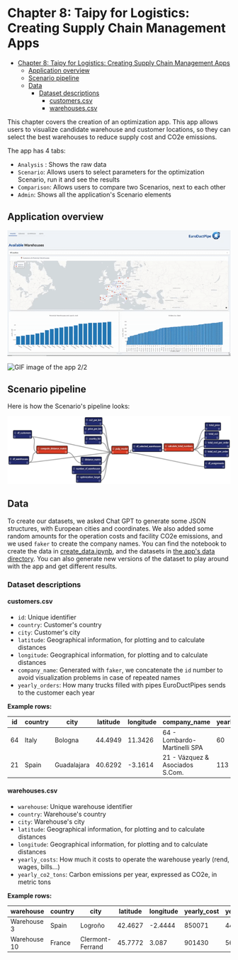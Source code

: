 # Chapter 8: Taipy for Logistics: Creating Supply Chain Management Apps

- [Chapter 8: Taipy for Logistics: Creating Supply Chain Management Apps](#chapter-8-taipy-for-logistics-creating-supply-chain-management-apps)
  - [Application overview](#application-overview)
  - [Scenario pipeline](#scenario-pipeline)
  - [Data](#data)
    - [Dataset descriptions](#dataset-descriptions)
      - [customers.csv](#customerscsv)
      - [warehouses.csv](#warehousescsv)

This chapter covers the creation of an optimization app. This app allows users to visualize candidate warehouse and customer locations, so they can select the best warehouses to reduce supply cost and CO2e emissions.

The app has 4 tabs:

- `Analysis` : Shows the raw data
- `Scenario`: Allows users to select parameters for the optimization Scenario, run it and see the results
- `Comparison`: Allows users to compare two Scenarios, next to each other
- `Admin`: Shows all the application's Scenario elements

## Application overview

![GIF image of the app 1/2](./img/app_1.gif)

![GIF image of the app 2/2](./img/app_2.gif)

## Scenario pipeline

Here is how the Scenario's pipeline looks:

![Scenario Pipeline](./img/pipeline.png)

## Data

To create our datasets, we asked Chat GPT to generate some JSON structures, with European cities and coordinates. We also added some random amounts for the operation costs and facility CO2e emissions, and we used `faker` to create the company names. You can find the notebook to create the data in [create_data.ipynb](create_data.ipynb), and the datasets in [the app's data directory](./src/data). You can also generate new versions of the dataset to play around with the app and get different results.

### Dataset descriptions

#### customers.csv

- `id`: Unique identifier
- `country`: Customer's country
- `city`: Customer's city
- `latitude`: Geographical information, for plotting and to calculate distances
- `longitude`: Geographical information, for plotting and to calculate distances
- `company_name`: Generated with `faker`, we concatenate the `id` number to avoid visualization problems in case of repeated names
- `yearly_orders`: How many trucks filled with pipes EuroDuctPipes sends to the customer each year

**Example rows:**

| id  | country | city        | latitude | longitude | company_name                    | yearly_orders |
| --- | ------- | ----------- | -------- | --------- | ------------------------------- | ------------- |
| 64  | Italy   | Bologna     | 44.4949  | 11.3426   | 64 - Lombardo-Martinelli SPA    | 60            |
| 21  | Spain   | Guadalajara | 40.6292  | -3.1614   | 21 - Vázquez & Asociados S.Com. | 113           |

#### warehouses.csv

- `warehouse`: Unique warehouse identifier
- `country`: Warehouse's country
- `city`: Warehouse's city
- `latitude`: Geographical information, for plotting and to calculate distances
- `longitude`: Geographical information, for plotting and to calculate distances
- `yearly_costs`: How much it costs to operate the warehouse yearly (rend, wages, bills...)
- `yearly_co2_tons`: Carbon emissions per year, expressed as CO2e, in metric tons

**Example rows:**

| warehouse    | country | city             | latitude | longitude | yearly_cost | yearly_co2_tons |
| ------------ | ------- | ---------------- | -------- | --------- | ----------- | --------------- |
| Warehouse 3  | Spain   | Logroño          | 42.4627  | -2.4444   | 850071      | 441             |
| Warehouse 10 | France  | Clermont-Ferrand | 45.7772  | 3.087     | 901430      | 568             |
